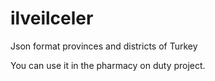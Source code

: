 # ilveilceler
Json format provinces and districts of Turkey

You can use it in the pharmacy on duty project.
